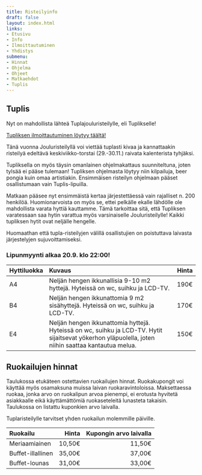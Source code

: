 ```yaml
---
title: Risteilyinfo
draft: false
layout: index.html
links:
- Etusivu
- Info
- Ilmoittautuminen
- Yhdistys
submenu:
- Hinnat
- Ohjelma
- Ohjeet
- Matkaehdot
- Tuplis
---
```

## Tuplis

Nyt on mahdollista lähteä Tuplajouluristeilylle, eli Tuplikselle!

[Tupliksen ilmoittautuminen löytyy täältä!](/enroll.html)

Tänä vuonna Jouluristeilyllä voi viettää tuplasti kivaa ja kannattaakin risteilyä edeltävä keskiviikko-torstai (29.-30.11.) raivata kalenterista tyhjäksi.

Tupliksella on myös täysin omanlainen ohjelmakattaus suunniteltuna, joten tylsää ei pääse tulemaan! Tupliksen ohjelmasta löytyy niin kilpailuja, beer pongia kuin omaa artistiakin. Ensimmäisen risteilyn ohjelmaan pääset osallistumaan vain Tuplis-lipuilla.

Matkaan pääsee nyt ensimmäistä kertaa järjestettäessä vain rajalliset n. 200 henkilöä. Huomionarvoista on myös se, ettei pelkälle ekalle lähdölle ole mahdollista varata hyttiä kauttamme. Tämä tarkoittaa sitä, että Tupliksen varatessaan saa hytin varattua myös varsinaiselle Jouluristeilylle! Kaikki tupliksen hytit ovat neljälle hengelle.

Huomaathan että tupla-risteilyjen välillä osallistujien on poistuttava laivasta järjestelyjen sujuvoittamiseksi.

### Lipunmyynti alkaa 20.9. klo 22:00!

| Hyttiluokka   | Kuvaus        | Hinta |
|---------------|:--------------| -----:|
| A4 | Neljän hengen ikkunallisia 9-10 m2 hyttejä. Hyteissä on wc, suihku ja LCD-TV. | 190€ |
| B4 |  Neljän hengen ikkunattomia 9 m2 sisähyttejä. Hyteissä on wc, suihku ja LCD-TV.  | 170€ | 
| E4 |  Neljän hengen ikkunattomia hyttejä. Hyteissä on wc, suihku ja LCD-TV. Hytit sijaitsevat yökerhon yläpuolella, joten niihin saattaa kantautua melua.  | 150€ | 

## Ruokailujen hinnat

Taulukossa etukäteen ostettavien ruokailujen hinnat. Ruokakupongit voi käyttää myös osamaksuna muissa laivan ruokaravintoloissa. Maksettaessa ruokaa, jonka arvo on ruokalipun arvoa pienempi, ei erotusta hyvitetä asiakkaalle eikä käyttämättömiä ruokaseteleitä lunasteta takaisin. Taulukossa on listattu kuponkien arvo laivalla.

Tuplaristeilylle tarvitset yhden ruokailun molemmille päiville.

| Ruokailu | Hinta | Kupongin arvo laivalla |
|:---------|------:|-------------:|
|Meriaamiainen | 10,50€ | 11,50€ |
|Buffet-illallinen | 35,00€ | 37,00€ |
|Buffet-lounas | 31,00€ | 33,00€ |
